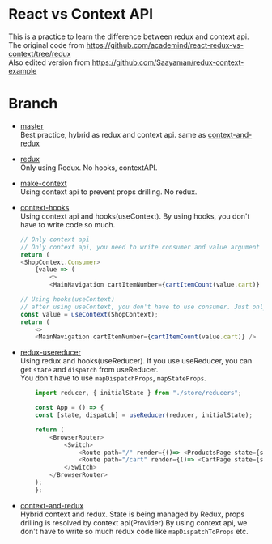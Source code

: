 # React vs Context API

This is a practice to learn the difference between redux and context api.  
The original code from https://github.com/academind/react-redux-vs-context/tree/redux  
Also edited version from https://github.com/Saayaman/redux-context-example

# Branch

- [master](https://github.com/eastend-street/react-redux-vs-context/tree/master)  
  Best practice, hybrid as redux and context api. same as [context-and-redux](https://github.com/eastend-street/react-redux-vs-context/tree/context-and-redux)

- [redux](https://github.com/eastend-street/react-redux-vs-context/tree/redux)  
   Only using Redux. No hooks, contextAPI.

- [make-context](https://github.com/eastend-street/react-redux-vs-context/tree/make-context)  
   Using context api to prevent props drilling. No redux.

- [context-hooks](https://github.com/eastend-street/react-redux-vs-context/tree/context-hooks)  
   Using context api and hooks(useContext). By using hooks, you don't have to write code so much.


    ```javaScript
    // Only context api
    // Only context api, you need to write consumer and value argument
    return (
    <ShopContext.Consumer>
        {value => (
            <>
            <MainNavigation cartItemNumber={cartItemCount(value.cart)} />
    ```

    ```javaScript
    // Using hooks(useContext)
    // after using useContext, you don't have to use consumer. Just only use useContext and import value.
    const value = useContext(ShopContext);
    return (
        <>
        <MainNavigation cartItemNumber={cartItemCount(value.cart)} />
    ```

- [redux-usereducer](https://github.com/eastend-street/react-redux-vs-context/tree/redux-usereducer)  
   Using redux and hooks(useReducer). If you use useReducer, you can get `state` and `dispatch` from useReducer.  
   You don't have to use `mapDispatchProps`, `mapStateProps`.

    ```javascript
        import reducer, { initialState } from "./store/reducers";

        const App = () => {
        const [state, dispatch] = useReducer(reducer, initialState);

        return (
            <BrowserRouter>
                <Switch>
                    <Route path="/" render={()=> <ProductsPage state={state} dispatch={dispatch} />} exact />
                    <Route path="/cart" render={()=> <CartPage state={state} dispatch={dispatch} />} exact />
                </Switch>
            </BrowserRouter>
        );
        };
    ```

- [context-and-redux](https://github.com/eastend-street/react-redux-vs-context/tree/context-and-redux)  
   Hybrid context and redux. State is being managed by Redux, props drilling is resolved by context api(Provider)
   By using context api, we don't have to write so much redux code like `mapDispatchToProps` etc.